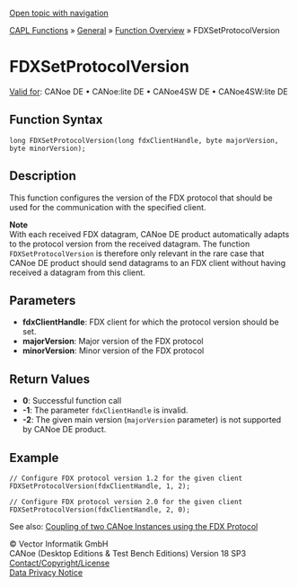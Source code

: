 [Open topic with navigation](../../../../../CANoeDEFamily.htm#Topics/CAPLFunctions/Other/Functions/CAPLfunctionFDXSetProtocolVersion.md)

[CAPL Functions](../../CAPLfunctions.md) » [General](../CAPLGeneralStartPage.md) » [Function Overview](../CAPLfunctionsGeneralOverview.md) » FDXSetProtocolVersion

# FDXSetProtocolVersion

[Valid for](../../../Shared/FeatureAvailability.md): CANoe DE • CANoe:lite DE • CANoe4SW DE • CANoe4SW:lite DE

## Function Syntax

```plaintext
long FDXSetProtocolVersion(long fdxClientHandle, byte majorVersion, byte minorVersion);
```

## Description

This function configures the version of the FDX protocol that should be used for the communication with the specified client.

**Note**  
With each received FDX datagram, CANoe DE product automatically adapts to the protocol version from the received datagram. The function `FDXSetProtocolVersion` is therefore only relevant in the rare case that CANoe DE product should send datagrams to an FDX client without having received a datagram from this client.

## Parameters

- **fdxClientHandle**: FDX client for which the protocol version should be set.
- **majorVersion**: Major version of the FDX protocol
- **minorVersion**: Minor version of the FDX protocol

## Return Values

- **0**: Successful function call
- **-1**: The parameter `fdxClientHandle` is invalid.
- **-2**: The given main version (`majorVersion` parameter) is not supported by CANoe DE product.

## Example

```plaintext
// Configure FDX protocol version 1.2 for the given client
FDXSetProtocolVersion(fdxClientHandle, 1, 2);

// Configure FDX protocol version 2.0 for the given client
FDXSetProtocolVersion(fdxClientHandle, 2, 0);
```

See also: [Coupling of two CANoe Instances using the FDX Protocol](../../../CANoeCANalyzer/Interfaces/FDXProtocolCouplingCANoeInstances.md)

© Vector Informatik GmbH  
CANoe (Desktop Editions & Test Bench Editions) Version 18 SP3  
[Contact/Copyright/License](../../../Shared/ContactCopyrightLicense.md)  
[Data Privacy Notice](https://www.vector.com/int/en/company/get-info/privacy-policy/)